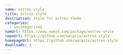```yaml
---
name: astros-style
title: astros-style
description: Style for astros theme
categories:
  - uncategorized
npmUrl: https://www.npmjs.com/package/astros-style
repoUrl: https://github.com/warpsio/astros-style
homepageUrl: https://github.com/warpsio/astros-style
downloads: 3
---
```

